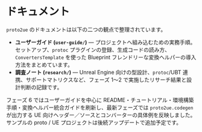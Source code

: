 # ドキュメント

`proto2ue` のドキュメントは以下の二つの観点で整理されています。

- **ユーザーガイド (`user-guide/`)** — プロジェクトへ組み込むための実務手順。セットアップ、`protoc` プラグインの登録、生成コードの読み方、`ConvertersTemplate` を使った Blueprint フレンドリーな変換ヘルパーの導入方法をまとめています。
- **調査ノート (`research/`)** — Unreal Engine 向けの型設計、`protoc`/UBT 連携、サポートマトリクスなど、フェーズ 1〜2 で実施したリサーチ結果と設計判断の記録です。

フェーズ 6 ではユーザーガイドを中心に README・チュートリアル・環境構築手順・変換ヘルパー統合ガイドを刷新し、最新フェーズでは `proto2ue.codegen` が出力する UE 向けヘッダー／ソースとコンバーターの具体例を反映しました。サンプルの proto / UE プロジェクトは後続アップデートで追加予定です。
